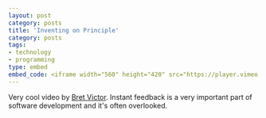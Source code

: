 ```yaml
---
layout: post
category: posts
title: 'Inventing on Principle'
category: posts
tags:
- technology
- programming
type: embed
embed_code: <iframe width="560" height="420" src="https://player.vimeo.com/video/36579366 " frameborder="0" webkitAllowFullScreen mozallowfullscreen allowFullScreen></iframe>
---
```


Very cool video by [Bret Victor](http://worrydream.com/). Instant feedback is a very important part of software development and it's often overlooked.
